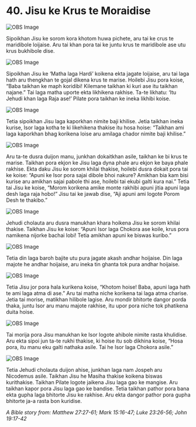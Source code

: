 # 40. Jisu ke Krus te Moraidise

![OBS Image](https://cdn.door43.org/obs/jpg/360px/obs-en-40-01.jpg)

Sipoikhan Jisu ke sorom kora khotom huwa pichete, aru tai ke crus te maridibole loijaise.  Aru tai khan pora tai ke juntu krus te maridibole ase utu krus bukhibole dise. 

![OBS Image](https://cdn.door43.org/obs/jpg/360px/obs-en-40-02.jpg)

Sipoikhan Jisu ke ‘Matha laga Hardi’ koikena ekta jagate loijaise, aru tai laga hath aru thengkhan te gojal dikena krus te marise. Hoilebi Jisu pora koise, “Baba taikhan ke maph koridibi! Kilemane taikhan ki kuri ase itu taikhan najane.” Tai laga matha uporte ekta likhikena rakhise. Ta-te likhatu: ‘Itu Jehudi khan laga Raja ase!’ Pilate pora taikhan ke ineka likhibi koise.

![OBS Image](https://cdn.door43.org/obs/jpg/360px/obs-en-40-03.jpg)

Tetia sipoikhan Jisu laga kaporkhan nimite baji khilise. Jetia taikhan ineka kurise, Isor laga kotha te ki likehikena thakise itu hosa hoise: “Taikhan ami laga kaporkhan bhag korikena loise aru amilaga chador nimite baji khilise.”

![OBS Image](https://cdn.door43.org/obs/jpg/360px/obs-en-40-04.jpg)

Aru ta-te dusra duijon manu, junkhan dokaitkhan asile, taikhan ke bi krus te marise. Taikhan pora ekjon ke Jisu laga dyna phale aru ekjon ke baya phale rakhise. Ekta daku Jisu ke sorom khilai thakise, hoilebi dusra dokait pora tai ke koise: “Apuni ke Isor pora sajai dibole bhoi nakure? Amikhan bia kam bisi kurise aru amikhan sajai pabole thi ase, hoilebi tai ekubi galti kura nai.” Tetia tai Jisu ke koise, “Morom korikena amike monte rakhibi apuni jitia apuni laga desh laga raja hobo!” Jisu tai ke jawab dise, “Aji apuni ami logote Porom Desh te thakibo.”

![OBS Image](https://cdn.door43.org/obs/jpg/360px/obs-en-40-05.jpg)

Jehudi cholauta aru dusra manukhan khara hoikena Jisu ke sorom khilai thakise. Taikhan Jisu ke koise: “Apuni Isor laga Chokora ase koile, krus pora namikena nijorke bachai lobi! Tetia amikhan apuni ke biswas kuribo.”

![OBS Image](https://cdn.door43.org/obs/jpg/360px/obs-en-40-06.jpg)

Tetia din laga baroh bajite utu pura jagate akash  andhar hoijaise. Din laga majote he andhar hoijaise, aru ineka tin ghanta tok pura andhar hoijaise. 

![OBS Image](https://cdn.door43.org/obs/jpg/360px/obs-en-40-07.jpg)

Tetia Jisu jor pora hala kurikena koise, “Khotom hoise! Baba, apuni laga hath te ami laga atma di ase.”  Aru tai matha niche korikena tai laga atma charise. Jetia tai morise, matikhan hilibole lagise.  Aru mondir bhitorte dangor porda thaka, juntu Isor aru manu majote rakhise, itu upor pora niche tok phatikena duita hoise.

![OBS Image](https://cdn.door43.org/obs/jpg/360px/obs-en-40-08.jpg)

Tai morija pora Jisu manukhan ke Isor logote ahibole nimite rasta khulidise. Aru ekta sipoi jun ta-te rukhi thakise, ki hoise itu sob dikhina koise, “Hosa pora, itu manu eku galti nathaka asile. Tai he Isor laga Chokora asile.”

![OBS Image](https://cdn.door43.org/obs/jpg/360px/obs-en-40-09.jpg)

Tetia Jehudi cholauta duijon ahise, junkhan laga nam Jospeh aru Nicodemus asile. Taikhan Jisu he Masiha thakise koikena biswas kurithakise. Taikhan Pilate logote jaikena Jisu laga gao ke mangise. Aru taikhan kapor pora Jisu laga gao ke bandise. Tetia taikhan pathor pora bana ekta gupha laga bhitorte Jisu ke rakhise.  Aru ekta dangor pathor pora gupha bhitorte ja-a rasta bon kuridise.  

_A Bible story from: Matthew 27:27-61; Mark 15:16-47; Luke 23:26-56; John 19:17-42_

